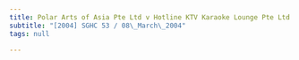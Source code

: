 ```yaml
---
title: Polar Arts of Asia Pte Ltd v Hotline KTV Karaoke Lounge Pte Ltd and Another
subtitle: "[2004] SGHC 53 / 08\_March\_2004"
tags: null

---
```


